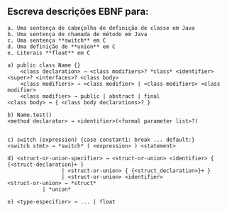## Escreva descrições EBNF para:
    a. Uma sentença de cabeçalho de definição de classe em Java
    b. Uma sentença de chamada de método em Java
    c. Uma sentença **switch** em C
    d. Uma definição de **union** em C
    e. Literais **float** em C

    a) public class Name {}
        <class declaration> → <class modifiers>? *class* <identifier> <super>? <interfaces>? <class body> 
        <class modifiers> → <class modifier> | <class modifiers> <class modifier>
        <class modifier> → public | abstract | final
	<class body> → { <class body declarations>? }

    b) Name.test()
	<method declarator> → <identifier>(<formal parameter list>?)


    c) switch (expression) {case constant1: break ... default:} 
	<switch stmt> → *switch* ( <expression> ) <statement>

    d) <struct-or-union-specifier> → <struct-or-union> <identifier> { {<struct-declaration}+ }
				     | <struct-or-union> { {<struct_declaration>}+ }
				     | <struct-or-union> <identifier>
	<struct-or-union> → *struct* 
			   | *union*

    e) <type-especifier> → ... | float
         
        
